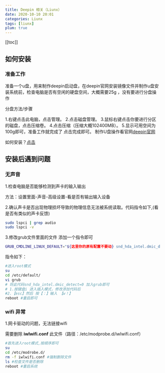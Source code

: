 ```yaml
---
title: Deepin 相关（Liunx）
date: 2020-10-10 20:01
categories: Liunx
tags: [liunx]
plum: true
---
```


[[toc]]

## 如何安装
### 准备工作

准备一个u盘，用来制作deepin启动盘，在deepin官网安装镜像文件并制作u盘安装系统前，检查电脑是否有空闲的硬盘空间，大概需要25g ，没有要进行分盘操作

分盘方法/步骤

1.右键点击此电脑，点击管理。
2.点击磁盘管理。
3.鼠标右键点击你要进行分区的磁盘，点击压缩卷。
4.点击压缩（压缩大概102400MB）。
5.显示可用空间为100g即可，准备工作就完成了
点击完成即可。
制作U盘操作看官网[deepin官网](https://www.deepin.org/zh/download/)

如何安装？[点击](https://www.deepin.org/zh/installation/)

## 安装后遇到问题
### 无声音

1.检查电脑是否能够检测到声卡的输入输出

方法：设置里面-声音-高级设置-看是否有输出输入设备

2.确认声卡是否出现物理损坏导致的物理信息无法被系统读取。代码指令如下,(看是否有类似的声卡反馈)
```bash
sudo lspci | grep audio 
sudo lspci -v
```
3.修改grub文件里面的文件  添加一个指令即可
```bash
GRUB_CMDLINE_LINUX_DEFAULT="${这里你的原有配置不要动} snd_hda_intel.dmic_detect=0"
```
指令如下：
```bash
#进入root模式
su 
cd /etc/default/
vi grub
# 将此代码snd_hda_intel.dmic_detect=0 加入grub即可
# 1.按键盘i 进入插入模式，修改添加代码后
#2.【esc】然后 按【：】输入 【w！】
reboot #重启即可
```

### wifi 异常

1.网卡驱动的问题，无法链接wifi

需要删除 **iwlwifi.conf** 此文件（路径：/etc/modprobe.d/iwlwifi.conf）

```bash
#首先进入root模式,按顺序即可
su
cd /etc/modrobe.d/
rm -f iwlwifi.conf #强制删除文件
ls #检查文件是否删除
reboot #重启系统
```